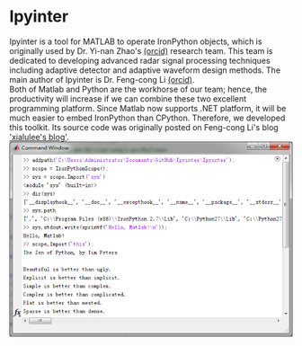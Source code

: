 Ipyinter
=======

Ipyinter is a tool for MATLAB to operate IronPython objects, which is originally used by Dr. Yi-nan Zhao's [(orcid)](http://orcid.org/0000-0002-7335-8164) research team. This team is dedicated to developing advanced radar signal processing techniques including adaptive detector and adaptive waveform design methods. The main author of Ipyinter is Dr. Feng-cong Li [(orcid)](http://orcid.org/0000-0002-3337-2578). <br/>
Both of Matlab and Python are the workhorse of our team; hence, the productivity will increase if we can combine these two excellent programming platform. Since Matlab now supports .NET platform, it will be much easier to embed IronPython than CPython. Therefore, we developed this toolkit. Its source code was originally posted on Feng-cong Li's blog ['xialulee's blog'](http://blog.sina.com.cn/xialulee).<br/>
![](https://github.com/xialulee/Ipyinter/raw/master/doc/images/homepage/demonstration.png "A demonstration")
